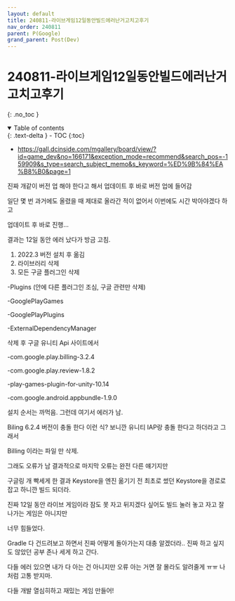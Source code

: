 ```yaml
---
layout: default
title: 240811-라이브게임12일동안빌드에러난거고치고후기
nav_order: 240811
parent: P(Google)
grand_parent: Post(Dev)
---
```


# 240811-라이브게임12일동안빌드에러난거고치고후기

{: .no_toc }

<details open markdown="block">
  <summary>
    Table of contents
  </summary>
  {: .text-delta }
- TOC
{:toc}
</details>

<!------------------------------------ STEP ------------------------------------>

* https://gall.dcinside.com/mgallery/board/view/?id=game_dev&no=166171&exception_mode=recommend&search_pos=-159909&s_type=search_subject_memo&s_keyword=%ED%9B%84%EA%B8%B0&page=1



진짜 개같이 버전 업 해야 한다고 해서 업데이트 후 바로 버전 업에 들어감



일단 몇 번 과거에도 올렸을 때 제대로 올라간 적이 없어서 이번에도 시간 박아야겠다 하고 



업데이트 후 바로 진행...







결과는 12일 동안 에러 났다가 방금 고침.

1. 2022.3 버전 설치 후 옮김
2. 라이브러리 삭제
3. 모든 구글 플러그인 삭제

-Plugins (안에 다른 플러그인 조심, 구글 관련만 삭제)

-GooglePlayGames

-GooglePlayPlugins

-ExternalDependencyManager





삭제 후 구글 유니티 Api 사이트에서 

-com.google.play.billing-3.2.4

-com.google.play.review-1.8.2

-play-games-plugin-for-unity-10.14

-com.google.android.appbundle-1.9.0



설치 순서는 까먹음. 그런데 여기서 에러가 남.

Biling 6.2.4 버전이 충돌 한다 이런 식? 보니깐 유니티 IAP랑 충돌 한다고 하더라고 그래서 

Billing 이라는 파일 만 삭제.



그래도 오류가 남 결과적으로 마지막 오류는 완전 다른 얘기지만

구글링 개 빡세게 한 결과 Keystore을 엔진 옮기기 전 최초로 썼던 Keystore을 경로로 잡고 하니깐 빌드 되더라.





진짜 12일 동안 라이브 게임이라 잠도 못 자고 뒤지겠다 싶어도 빌드 눌러 놓고 자고 잘나가는 게임은 아니지만 

너무 힘들었다.



Gradle 다 건드려보고 하면서 진짜 어떻게 돌아가는지 대충 알겠더라.. 진짜 하고 싶지도 않았던 공부 존나 세게 하고 간다.



다들 에러 있으면 내가 다 아는 건 아니지만 오류 아는 거면 잘 몰라도 알려줄게 ㅠㅠ 나처럼 고통 받지마. 



다들 개발 열심히하고 재밌는 게임 만들어!
